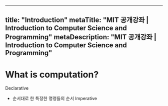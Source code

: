 ---
title: "Introduction"
metaTitle: "MIT 공개강좌 | Introduction to Computer Science and Programming"
metaDescription: "MIT 공개강좌 | Introduction to Computer Science and Programming"
----


# What is computation?

Declarative
- 순서대로 한 특정한 명령들의 순서
Imperative
